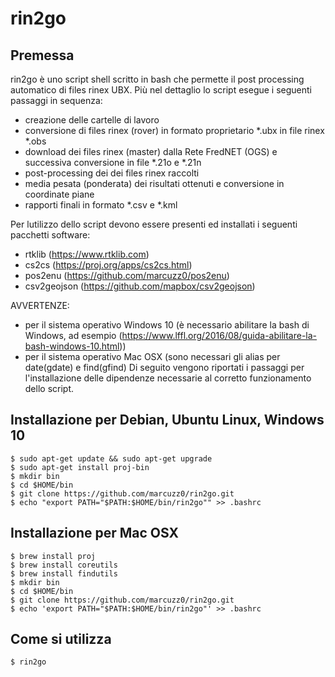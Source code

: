 # rin2go
## Premessa
rin2go è uno script shell scritto in bash che permette il post processing automatico di files rinex UBX.
Più nel dettaglio lo script esegue i seguenti passaggi in sequenza:

- creazione delle cartelle di lavoro
- conversione di files rinex (rover) in formato proprietario *.ubx in file rinex *.obs
- download dei files rinex (master) dalla Rete FredNET (OGS) e successiva conversione in file *.21o e *.21n
- post-processing dei dei files rinex raccolti
- media pesata (ponderata) dei risultati ottenuti e conversione in coordinate piane
- rapporti finali in formato *.csv e *.kml

Per lutilizzo dello script devono essere presenti ed installati i seguenti pacchetti software:
- rtklib (https://www.rtklib.com)
- cs2cs (https://proj.org/apps/cs2cs.html)
- pos2enu (https://github.com/marcuzz0/pos2enu)
- csv2geojson (https://github.com/mapbox/csv2geojson)

AVVERTENZE:
- per il sistema operativo Windows 10 (è necessario abilitare la bash di Windows, ad esempio (https://www.lffl.org/2016/08/guida-abilitare-la-bash-windows-10.html))
- per il sistema operativo Mac OSX (sono necessari gli alias per date(gdate) e find(gfind)
Di seguito vengono riportati i passaggi per l'installazione delle dipendenze necessarie al corretto funzionamento dello script.

## Installazione per Debian, Ubuntu Linux, Windows 10
```
$ sudo apt-get update && sudo apt-get upgrade
$ sudo apt-get install proj-bin
$ mkdir bin
$ cd $HOME/bin
$ git clone https://github.com/marcuzz0/rin2go.git
$ echo "export PATH="$PATH:$HOME/bin/rin2go"" >> .bashrc
```

## Installazione per Mac OSX
```
$ brew install proj
$ brew install coreutils
$ brew install findutils
$ mkdir bin
$ cd $HOME/bin
$ git clone https://github.com/marcuzz0/rin2go.git
$ echo 'export PATH="$PATH:$HOME/bin/rin2go"' >> .bashrc
````

## Come si utilizza
```
$ rin2go
```
